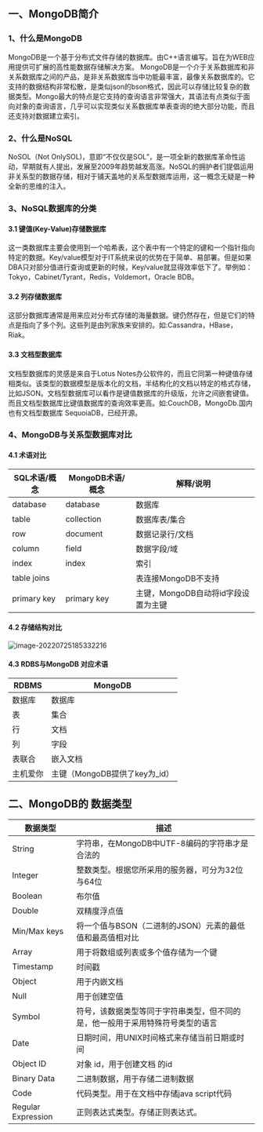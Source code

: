 ## 一、MongoDB简介

### 1、什么是MongoDB

MongoDB是一个基于分布式文件存储的数据库。由C++语言编写。旨在为WEB应用提供可扩展的高性能数据存储解决方案。
MongoDB是一个介于关系数据库和非关系数据库之间的产品，是非关系数据库当中功能最丰富，最像关系数据库的。它支持的数据结构非常松散，是类似json的bson格式，因此可以存储比较复杂的数据类型。Mongo最大的特点是它支持的查询语言非常强大，其语法有点类似于面向对象的查询语言，几乎可以实现类似关系数据库单表查询的绝大部分功能，而且还支持对数据建立索引。

### 2、什么是NoSQL

NoSOL（Not OnlySOL)，意即“不仅仅是SOL”，是一项全新的数据库革命性运动，早期就有人提出，发展至2009年趋势越发高涨。NoSQL的拥护者们提倡运用非关系型的数据存储，相对于铺天盖地的关系型数据库运用，这一概念无疑是一种全新的思维的注入。

### 3、NoSQL数据库的分类

#### 3.1 键值(Key-Value)存储数据库

这一类数据库主要会使用到一个哈希表，这个表中有一个特定的键和一个指针指向特定的数据。Key/value模型对于IT系统来说的优势在于简单、易部署。但是如果DBA只对部分值进行查询或更新的时候，Key/value就显得效率低下了。举例如：Tokyo，Cabinet/Tyrant，Redis，Voldemort，Oracle BDB。

#### 3.2 列存储数据库

这部分数据库通常是用来应对分布式存储的海量数据。键仍然存在，但是它们的特点是指向了多个列。这些列是由列家族来安排的。如:Cassandra，HBase，Riak。

#### 3.3 文档型数据库

文档型数据库的灵感是来自于Lotus Notes办公软件的，而且它同第一种键值存储相类似。该类型的数据模型是版本化的文档，半结构化的文档以特定的格式存储，比如JSON。文档型数据库可以看作是键值数据库的升级版，允许之间嵌套键值。而且文档型数据库比键值数据库的查询效率更高。如:CouchDB，MongoDb.国内也有文档型数据库 SequoiaDB，已经开源。

### 4、MongoDB与关系型数据库对比

#### 4.1 术语对比

| SQL术语/概念 | MongoDB术语/概念 | 解释/说明                           |
| ------------ | ---------------- | ----------------------------------- |
| database     | database         | 数据库                              |
| table        | collection       | 数据库表/集合                       |
| row          | document         | 数据记录行/文档                     |
| column       | field            | 数据字段/域                         |
| index        | index            | 索引                                |
| table joins  |                  | 表连接MongoDB不支持                 |
| primary key  | primary key      | 主键，MongoDB自动将id字段设置为主键 |

#### 4.2 存储结构对比

![image-20220725185332216](https://winnxudong.oss-cn-shanghai.aliyuncs.com/images/image-20220725185332216.png)

#### 4.3 RDBS与MongoDB 对应术语

| RDBMS    | MongoDB                       |
| -------- | ----------------------------- |
| 数据库   | 数据库                        |
| 表       | 集合                          |
| 行       | 文档                          |
| 列       | 字段                          |
| 表联合   | 嵌入文档                      |
| 主机爱你 | 主键（MongoDB提供了key为_id） |

## 二、MongoDB的 数据类型

| 数据类型           | 描述                                                         |
| ------------------ | ------------------------------------------------------------ |
| String             | 字符串，在MongoDB中UTF-8编码的字符串才是合法的               |
| Integer            | 整数类型。根据您所采用的服务器，可分为32位与64位             |
| Boolean            | 布尔值                                                       |
| Double             | 双精度浮点值                                                 |
| Min/Max keys       | 将一个值与BSON（二进制的JSON）元素的最低值和最高值相对比     |
| Array              | 用于将数组或列表或多个值存储为一个键                         |
| Timestamp          | 时间戳                                                       |
| Object             | 用于内嵌文档                                                 |
| Null               | 用于创建空值                                                 |
| Symbol             | 符号，该数据类型等同于字符串类型，但不同的是，他一般用于采用特殊符号类型的语言 |
| Date               | 日期时间，用UNIX时间格式来存储当前日期或时间                 |
| Object ID          | 对象 id，用于创建文档 的id                                   |
| Binary Data        | 二进制数据，用于存储二进制数据                               |
| Code               | 代码类型。用于在文档中存储java script代码                    |
| Regular Expression | 正则表达式类型。存储正则表达式。                             |

